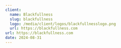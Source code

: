 ```yaml
---
client:
  name: Blackfullness
  slug: blackfullness
  logo: /media/client/logos/blackfullnesslogo.png
  url: https://blackfullness.com
url: https://blackfullness.com
date: 2024-08-31
---
```

